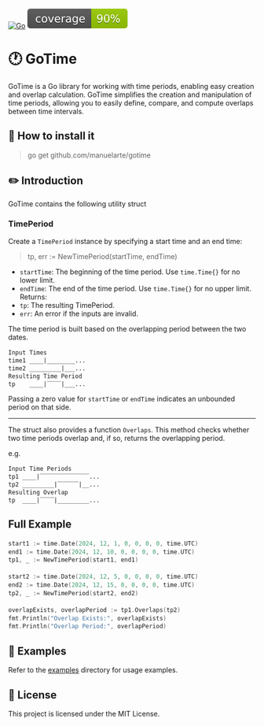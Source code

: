 [![Go](https://github.com/manuelarte/gotime/actions/workflows/go.yml/badge.svg)](https://github.com/manuelarte/GoTime/actions/workflows/go.yml)
![coverage](https://raw.githubusercontent.com/manuelarte/gotime/badges/.badges/main/coverage.svg)
# 🕐 GoTime

GoTime is a Go library for working with time periods, enabling easy creation and overlap calculation. GoTime simplifies the creation and manipulation of time periods, allowing you to easily define, compare, and compute overlaps between time intervals.

## 📝 How to install it

> go get github.com/manuelarte/gotime

## ✏️ Introduction

GoTime contains the following utility struct

### TimePeriod

Create a `TimePeriod` instance by specifying a start time and an end time:

> tp, err := NewTimePeriod(startTime, endTime)

+ `startTime`: The beginning of the time period. Use `time.Time{}` for no lower limit.
+ `endTime`: The end of the time period. Use `time.Time{}` for no upper limit.
Returns:
+ `tp`: The resulting TimePeriod.
+ `err`: An error if the inputs are invalid.

The time period is built based on the overlapping period between the two dates.

```
Input Times
time1 ____|________...
time2 _________|___...
Resulting Time Period
tp    ____|‾‾‾‾|___...
```

Passing a zero value for `startTime` or `endTime` indicates an unbounded period on that side.

---

The struct also provides a function `Overlaps`. This method checks whether two time periods overlap and, if so, returns the overlapping period.

e.g.

```
Input Time Periods
tp1 ____|‾‾‾‾‾‾‾‾‾‾‾‾‾‾...
tp2 _________|‾‾‾‾‾‾|__...
Resulting Overlap
tp  ____|‾‾‾‾|_________...
```

## Full Example

```go
start1 := time.Date(2024, 12, 1, 0, 0, 0, 0, time.UTC)
end1 := time.Date(2024, 12, 10, 0, 0, 0, 0, time.UTC)
tp1, _ := NewTimePeriod(start1, end1)

start2 := time.Date(2024, 12, 5, 0, 0, 0, 0, time.UTC)
end2 := time.Date(2024, 12, 15, 0, 0, 0, 0, time.UTC)
tp2, _ := NewTimePeriod(start2, end2)

overlapExists, overlapPeriod := tp1.Overlaps(tp2)
fmt.Println("Overlap Exists:", overlapExists)
fmt.Println("Overlap Period:", overlapPeriod)
```

## 📂 Examples

Refer to the [examples](./examples) directory for usage examples.

## 📜 License
This project is licensed under the MIT License.

